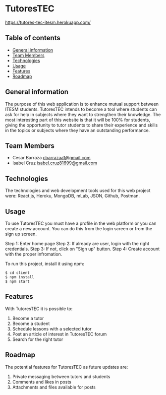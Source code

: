 # TutoresTEC

https://tutores-tec-itesm.herokuapp.com/

## Table of contents

- [General information](#general-info)
- [Team Members](#team)
- [Technologies](#tech)
- [Usage](#usage)
- [Features](#features)
- [Roadmap](#roadmap)

<a name="general-info"></a>

## General information

The purpose of this web application is to enhance mutual support between ITESM students. TutoresTEC intends to become a tool where students can ask for help in subjects where they want to strengthen their knowledge. The most interesting part of this website is that it will be 100% for students, giving the opportunity to tutor students to share their experience and skills in the topics or subjects where they have an outstanding performance.

<a name="team"></a>

## Team Members

- Cesar Barraza <cbarrazaa1@gmail.com>
- Isabel Cruz <isabel.cruz81699@gmail.com>

<a name="tech"></a>

## Technologies

The technologies and web development tools used for this web project were: React.js, Heroku, MongoDB, mLab, JSON, Github, Postman.

<a name="usage"></a>

## Usage

To use TutoresTEC you must have a profile in the web platform or you can create a new account. You can do this from the login screen or from the sign up screen.

Step 1: Enter home page
Step 2: If already are user, login with the right credentials.
Step 3: If not, click on "Sign up" button.
Step 4: Create account with the proper infromation.

To run this project, install it using npm:

```
$ cd client
$ npm install
$ npm start
```

<a name="features"></a>

## Features

With TutoresTEC it is possible to:

1. Become a tutor
2. Become a student
3. Schedule lessons with a selected tutor
4. Post an article of interest in TutoresTEC forum
5. Search for the right tutor

<a name="roadmap"></a>

## Roadmap

The potential features for TutoresTEC as future updates are:

1. Private messaging between tutors and students
2. Comments and likes in posts
3. Attachments and files available for posts
